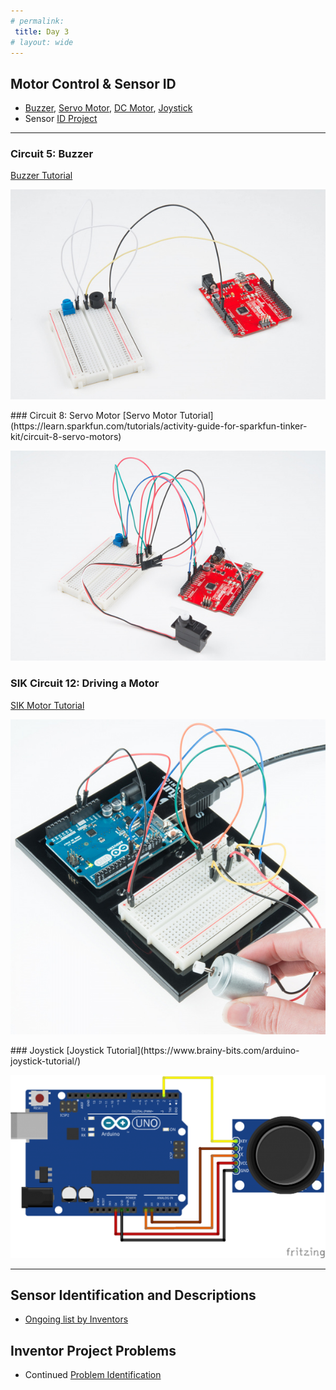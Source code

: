 ```yaml
---
# permalink: 
 title: Day 3
# layout: wide
---
```


## Motor Control & Sensor ID


- [Buzzer](#Circuit-5), [Servo Motor](#Circuit-8), [DC Motor](#Circuit-12), [Joystick](#Joystick)
- Sensor [ID Project](/PCC-Inventor-Camp/kit-contents/)

---------------------------------

<a name="Circuit-5"></a>
### Circuit 5: Buzzer
[Buzzer Tutorial](https://learn.sparkfun.com/tutorials/activity-guide-for-sparkfun-tinker-kit/circuit-5-buzzer)
<p align="center">
<img src="/assets/images/buzzer.jpg">
</p>
<a name="Circuit-8"></a>
### Circuit 8: Servo Motor
[Servo Motor Tutorial](https://learn.sparkfun.com/tutorials/activity-guide-for-sparkfun-tinker-kit/circuit-8-servo-motors) 
<p align="center">
<img src="/assets/images/servo.jpg">
</p>

<a name="Circuit-12"></a>
### SIK Circuit 12: Driving a Motor
[SIK Motor Tutorial](https://learn.sparkfun.com/tutorials/sik-experiment-guide-for-arduino---v33/experiment-12-driving-a-motor)
<p align="center">
<img src="/assets/images/motor.jpg">
</p>
<a name="Joystick"></a>
### Joystick
[Joystick Tutorial](https://www.brainy-bits.com/arduino-joystick-tutorial/)
<p align="center">
<img src="/assets/images/joystick.png">
</p>


------------------------------
## Sensor Identification and Descriptions 
- [Ongoing list by Inventors](/assets/docs/Sensor_definitions.docx)

## Inventor Project Problems
- Continued [Problem Identification](/assets/html/Problems-D2.html)